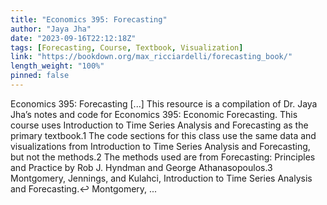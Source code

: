 ```yaml
---
title: "Economics 395: Forecasting"
author: "Jaya Jha"
date: "2023-09-16T22:12:18Z"
tags: [Forecasting, Course, Textbook, Visualization]
link: "https://bookdown.org/max_ricciardelli/forecasting_book/"
length_weight: "100%"
pinned: false
---
```


Economics 395: Forecasting [...] This resource is a compilation of Dr. Jaya Jha’s notes and code for Economics 395: Economic Forecasting. This course uses Introduction to Time Series Analysis and Forecasting as the primary textbook.1 The code sections for this class use the same data and visualizations from Introduction to Time Series Analysis and Forecasting, but not the methods.2 The methods used are from Forecasting: Principles and Practice by Rob J. Hyndman and George Athanasopoulos.3 Montgomery, Jennings, and Kulahci, Introduction to Time Series Analysis and Forecasting.↩︎ Montgomery, ...

